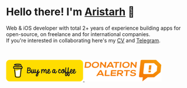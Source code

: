 # Hello there! I'm [Aristarh](https://chebupa.github.io) 👋
Web & iOS developer with total 2+ years of experience building apps for open-source, on freelance and for international companies.
<br>
If you're interested in collaborating here's my [CV](https://google.com) and [Telegram](https://t.me/chebupa).

&thinsp;

<a href="https://www.buymeacoffee.com/chebupa" target="_blank" rel="noreferrer">
  <img src="assets/images/donation/bmc-button.svg" alt="Buy me a coffee" width="210" height="59">
</a>

<a href="https://www.donationalerts.com/r/chebupa" target="_blank" rel="noreferrer">
  <img src="assets/images/donation/DA_Logo_Color.svg" alt="Donation alerts" width="210" height="59">
</a>


